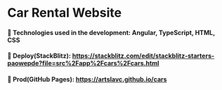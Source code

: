 # Car Rental Website
#### 📝 Technologies used in the development: **Angular, TypeScript, HTML, CSS**
#### 📌 Deploy(StackBlitz): https://stackblitz.com/edit/stackblitz-starters-paowepde?file=src%2Fapp%2Fcars%2Fcars.html
#### 📌 Prod(GitHub Pages): https://artslavc.github.io/cars
